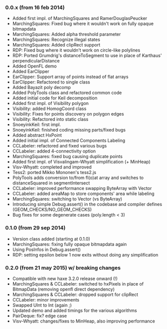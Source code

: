 ### 0.0.x (from 16 feb 2014)
 - Added first impl. of MarchingSquares and RamerDouglasPeucker
 - MarchingSquares: Fixed bug where it wouldn't work on fully opaque bitmapdata
 - MarchingSquares: Added alpha threshold parameter
 - MarchingSquares: Recognize illegal states
 - MarchingSquares: Added clipRect support
 - RDP: Fixed bug where it wouldn't work on circle-like polylines
 - RDP: Ported Grumdrig's distanceToSegment to use in place of Karthaus' perpendicularDistance
 - Added OpenFL demo
 - Added EarClipper
 - EarClipper: Support array of points instead of flat arrays
 - EarClipper: Refactored to single class
 - Added Bayazit poly decomp
 - Added PolyTools class and refactored common code
 - Added initial code for Keil decomposition
 - Added first impl. of Visibility polygon
 - Visibility: added HomogCoord class
 - Visibility: Fixes for points discovery on polygon edges 
 - Visibility: Refactored into static class
 - SnoeyinkKeil: first impl.
 - SnoeyinkKeil: finished coding missing parts/fixed bugs
 - Added abstract HxPoint
 - Added initial impl. of Connected Components Labeling
 - CCLabeler: refactored and fixed various bugs
 - CCLabeler: added 4-connectivity option
 - MarchingSquares: fixed bug causing duplicate points
 - Added first impl. of Visvalingam-Whyatt simplification (+ MinHeap)
 - Visv-Whyatt: completed and improved
 - Tess2: ported Mikko Mononen's tess2.js
 - PolyTools adds conversion to/from fl(o)at array and switches to distanceSquared in segmentIntersect
 - CCLabeler: improved performance swapping ByteArray with Vector
 - CCLabeler: added areaMap to store components' area while labeling
 - MarchingSquares: switching to Vector (vs ByteArray)
 - Introducing simple Debug.assert() in the codebase and compiler defines (GEOM\_CHECKS/NO\_GEOM\_CHECKS)
 - Bug fixes for some degenerate cases (poly.length < 3)

### 0.1.0 (from 29 sep 2014)
 - Version class added (starting at 0.1.0)
 - MarchingSquares: fixing fully opaque bitmapdata again
 - Using PosInfos in Debug.assert()
 - RDP: setting epsilon below 1 now exits without doing any simplification

### 0.2.0 (from 21 may 2015) w/ breaking changes
 - Compatible with new haxe 3.2.0 release onward (!)
 - MarchingSquares & CCLabeler: switched to hxPixels in place of BitmapData (removing openfl direct dependency)
 - MarchingSquares & CCLabeler: dropped support for clipRect
 - CCLabeler: minor improvements
 - Swapped UInt to Int (again ;)
 - Updated demo and added timings for the various algorithms
 - PairDeque: fix? edge case
 - Visv-Whyatt: changes/fixes to MinHeap, also improving performance